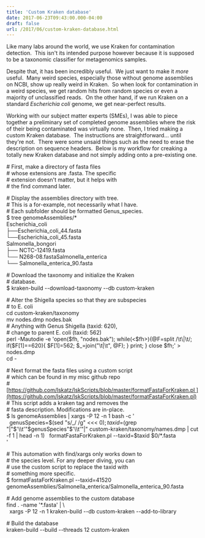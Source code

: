 ```yaml
---
title: 'Custom Kraken database'
date: 2017-06-23T09:43:00.000-04:00
draft: false
url: /2017/06/custom-kraken-database.html
---
```


Like many labs around the world, we use Kraken for contamination detection.  This isn't its intended purpose however because it is supposed to be a taxonomic classifier for metagenomics samples.  
  
Despite that, it has been incredibly useful.  We just want to make it _more_ useful.  Many weird species, especially those without genome assemblies on NCBI, show up really weird in Kraken.  So when look for contamination in a weird species, we get random hits from random species or even a majority of unclassified reads.  On the other hand, if we run Kraken on a standard _Escherichia coli_ genome, we get near-perfect results.  
  
Working with our subject matter experts (SMEs), I was able to piece together a preliminary set of completed genome assemblies where the risk of their being contaminated was virtually none.  Then, I tried making a custom Kraken database.  The instructions are straightforward... until they're not.  There were some unsaid things such as the need to erase the description on sequence headers.  Below is my workflow for creaking a totally new Kraken database and not simply adding onto a pre-existing one.  
  
\# First, make a directory of fasta files   
\# whose extensions are .fasta. The specific  
\# extension doesn't matter, but it helps with  
\# the find command later.  
  
\# Display the assemblies directory with tree.  
\# This is a for-example, not necessarily what I have.  
\# Each subfolder should be formatted Genus\_species.  
$ tree genomeAssemblies/\*   
Escherichia\_coli  
├──Escherichia\_coli\_44.fasta  
└──Escherichia\_coli\_45.fasta  
Salmonella\_bongori  
├── NCTC-12419.fasta  
└── N268-08.fastaSalmonella\_enterica  
└── Salmonella\_enterica\_90.fasta  
  
\# Download the taxonomy and initialize the Kraken  
\# database.  
$ kraken-build --download-taxonomy --db custom-kraken  
  
\# Alter the Shigella species so that they are subspecies  
\# to E. coli  
cd custom-kraken/taxonomy  
mv nodes.dmp nodes.bak  
\# Anything with Genus Shigella (taxid: 620),   
\# change to parent E. coli (taxid: 562)  
perl -Mautodie -e 'open($fh, "nodes.bak"); while(<$fh>){@F=split /\\t\\|\\t/; if($F\[1\]==620){ $F\[1\]=562; $\_=join("\\t|\\t", @F); } print; } close $fh;' > nodes.dmp  
cd -  
  
\# Next format the fasta files using a custom script  
\# which can be found in my misc github repo  
\# [https://github.com/lskatz/lskScripts/blob/master/formatFastaForKraken.pl ](https://github.com/lskatz/lskScripts/blob/master/formatFastaForKraken.pl)  
\# This script adds a kraken tag and removes the   
\# fasta description. Modifications are in-place.  
$ ls genomeAssemblies | xargs -P 12 -n 1 bash -c '  
  genusSpecies=$(sed "s/\_/ /g" <<< $0);   
  taxid=$(grep "|"$'\\t'"$genusSpecies"$'\\t'"|" custom-kraken/taxonomy/names.dmp | cut -f 1 | head -n 1)  
  formatFastaForKraken.pl --taxid=$taxid $0/\*.fasta  
'  
  
\# This automation with find/xargs only works down to   
\# the species level. For any deeper diving, you can   
\# use the custom script to replace the taxid with   
\# something more specific.  
$ formatFastaForKraken.pl --taxid=41520 genomeAssemblies/Salmonella\_enterica/Salmonella\_enterica\_90.fasta  
  
\# Add genome assemblies to the custom database  
find . -name '\*.fasta' | \\  
  xargs -P 12 -n 1 kraken-build --db custom-kraken --add-to-library  
  
\# Build the database  
kraken-build --build --threads 12 custom-kraken